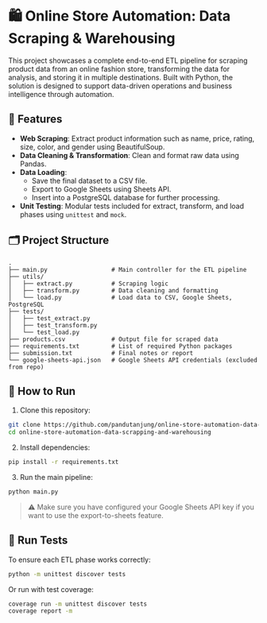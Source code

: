 
# 🛍️ Online Store Automation: Data Scraping & Warehousing

This project showcases a complete end-to-end ETL pipeline for scraping product data from an online fashion store, transforming the data for analysis, and storing it in multiple destinations. Built with Python, the solution is designed to support data-driven operations and business intelligence through automation.

## 📌 Features

- **Web Scraping**: Extract product information such as name, price, rating, size, color, and gender using BeautifulSoup.
- **Data Cleaning & Transformation**: Clean and format raw data using Pandas.
- **Data Loading**:
  - Save the final dataset to a CSV file.
  - Export to Google Sheets using Sheets API.
  - Insert into a PostgreSQL database for further processing.
- **Unit Testing**: Modular tests included for extract, transform, and load phases using `unittest` and `mock`.

## 🗂️ Project Structure

```
.
├── main.py                  # Main controller for the ETL pipeline
├── utils/
│   ├── extract.py           # Scraping logic
│   ├── transform.py         # Data cleaning and formatting
│   └── load.py              # Load data to CSV, Google Sheets, PostgreSQL
├── tests/
│   ├── test_extract.py
│   ├── test_transform.py
│   └── test_load.py
├── products.csv             # Output file for scraped data
├── requirements.txt         # List of required Python packages
├── submission.txt           # Final notes or report
└── google-sheets-api.json   # Google Sheets API credentials (excluded from repo)
```

## 🚀 How to Run

1. Clone this repository:
```bash
git clone https://github.com/pandutanjung/online-store-automation-data-scrapping-and-warehousing.git
cd online-store-automation-data-scrapping-and-warehousing
```

2. Install dependencies:
```bash
pip install -r requirements.txt
```

3. Run the main pipeline:
```bash
python main.py
```

> ⚠️ Make sure you have configured your Google Sheets API key if you want to use the export-to-sheets feature.

## 🧪 Run Tests

To ensure each ETL phase works correctly:

```bash
python -m unittest discover tests
```

Or run with test coverage:
```bash
coverage run -m unittest discover tests
coverage report -m
```
